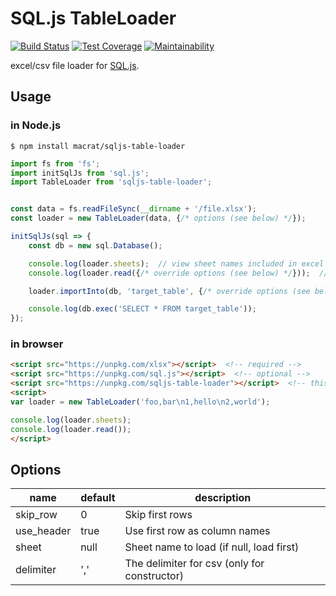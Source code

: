 SQL.js TableLoader
==================

[![Build Status](https://travis-ci.org/macrat/sqljs-table-loader.svg?branch=master)](https://travis-ci.org/macrat/sqljs-table-loader)
[![Test Coverage](https://api.codeclimate.com/v1/badges/acf76e20e48a6f573e18/test_coverage)](https://codeclimate.com/github/macrat/sqljs-table-loader/test_coverage)
[![Maintainability](https://api.codeclimate.com/v1/badges/acf76e20e48a6f573e18/maintainability)](https://codeclimate.com/github/macrat/sqljs-table-loader/maintainability)

excel/csv file loader for [SQL.js](https://github.com/kripken/sql.js).

## Usage
### in Node.js
``` shell
$ npm install macrat/sqljs-table-loader
```

``` javascript
import fs from 'fs';
import initSqlJs from 'sql.js';
import TableLoader from 'sqljs-table-loader';


const data = fs.readFileSync(__dirname + '/file.xlsx');
const loader = new TableLoader(data, {/* options (see below) */});

initSqlJs(sql => {
	const db = new sql.Database();

	console.log(loader.sheets);  // view sheet names included in excel file
	console.log(loader.read({/* override options (see below) */}));  // view table data

	loader.importInto(db, 'target_table', {/* override options (see below) */});  // create table and import data

	console.log(db.exec('SELECT * FROM target_table'));
});
```

### in browser
``` html
<script src="https://unpkg.com/xlsx"></script>  <!-- required -->
<script src="https://unpkg.com/sql.js"></script>  <!-- optional -->
<script src="https://unpkg.com/sqljs-table-loader"></script>  <!-- this library -->
<script>
var loader = new TableLoader('foo,bar\n1,hello\n2,world');

console.log(loader.sheets);
console.log(loader.read());
</script>
```

## Options
|name       |default|description                                 |
|-----------|-------|--------------------------------------------|
|skip\_row  |0      |Skip first rows                             |
|use\_header|true   |Use first row as column names               |
|sheet      |null   |Sheet name to load (if null, load first)    |
|delimiter  |','    |The delimiter for csv (only for constructor)|
